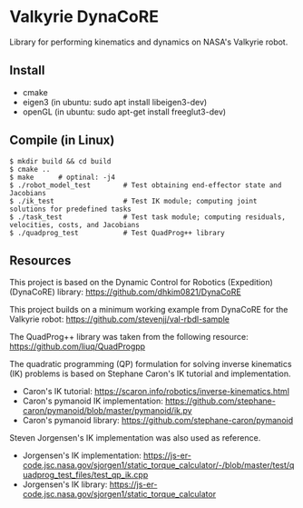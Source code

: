 # Valkyrie DynaCoRE

Library for performing kinematics and dynamics on NASA's Valkyrie robot.


## Install
- cmake
- eigen3 (in ubuntu: sudo apt install libeigen3-dev)
- openGL (in ubuntu: sudo apt-get install freeglut3-dev)

## Compile (in Linux)
```
$ mkdir build && cd build
$ cmake ..
$ make		# optinal: -j4
$ ./robot_model_test		# Test obtaining end-effector state and Jacobians
$ ./ik_test					# Test IK module; computing joint solutions for predefined tasks
$ ./task_test				# Test task module; computing residuals, velocities, costs, and Jacobians
$ ./quadprog_test			# Test QuadProg++ library
```

## Resources

This project is based on the Dynamic Control for Robotics (Expedition) (DynaCoRE) library: https://github.com/dhkim0821/DynaCoRE

This project builds on a minimum working example from DynaCoRE for the Valkyrie robot: https://github.com/stevenjj/val-rbdl-sample

The QuadProg++ library was taken from the following resource: https://github.com/liuq/QuadProgpp

The quadratic programming (QP) formulation for solving inverse kinematics (IK) problems is based on Stephane Caron's IK tutorial and implementation.
- Caron's IK tutorial: https://scaron.info/robotics/inverse-kinematics.html
- Caron's pymanoid IK implementation: https://github.com/stephane-caron/pymanoid/blob/master/pymanoid/ik.py
- Caron's pymanoid library: https://github.com/stephane-caron/pymanoid

Steven Jorgensen's IK implementation was also used as reference.
- Jorgensen's IK implementation: https://js-er-code.jsc.nasa.gov/sjorgen1/static_torque_calculator/-/blob/master/test/quadprog_test_files/test_qp_ik.cpp
- Jorgensen's IK library: https://js-er-code.jsc.nasa.gov/sjorgen1/static_torque_calculator
